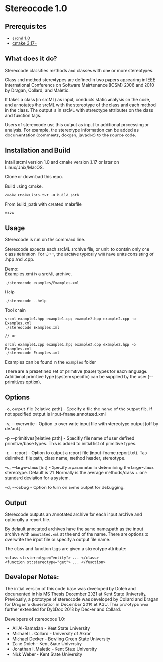 # Stereocode 1.0

## Prerequisites
- [srcml 1.0](https://www.srcml.org/)
- [cmake 3.17+](https://cmake.org/)


## What does it do?
Stereocode classifies methods and classes with one or more stereotypes.

Class and method stereotypes are defined in two papers appearing in IEEE International Conference on Software Maintenance (ICSM) 2006 and 2010 by Dragan, Collard, and Maletic.

It takes a class (in srcML) as input, conducts static analysis on the code, and annotates the srcML with the stereotype of the class and each method in the class.  The output is in srcML with stereotype attributes on the class and function tags.  

Users of stereocode use this output as input to additional processing or analysis.  For example, the stereotype information can be added as documentation (comments, doxgen, javadoc) to the source code.

## Installation and Build
Intall srcml version 1.0 and cmake version 3.17 or later on Linux/Unix/MacOS.

Clone or download this repo.

Build using cmake.

```
cmake CMakeLists.txt -B build_path
```

From build_path with created makefile
```
make
```

## Usage

Stereocode is run on the command line.

Stereocode expects each srcML archive file, or unit, to contain only one class definition. For C++, the archive typically will have units consisting of .hpp and .cpp. 

Demo: <br>
Examples.xml is a srcML archive.
```
./stereocode examples/Examples.xml
```

Help
```
./stereocode --help
```

Tool chain 
```
srcml example1.hpp example1.cpp example2.hpp example2.cpp -o Examples.xml
./stereocode Examples.xml

// or

srcml example1.cpp example1.hpp example2.cpp example2.hpp -o Examples.xml
./stereocode Examples.xml
```

Examples can be found in the `examples` folder

There are a predefined set of primitive (base) types for each language.  Additional primitive type (system specific) can be supplied by the user (--primitives option).


## Options

-o, output-file \[relative path] - Specify a file the name of the output file.  If not specified output is input-fname.annotated.xml

-v, --overwrite - Option to over write input file with stereotype output (off by default).

-p \--primitives[relative path] - Specifiy file name of user defined primitive/base types.  This is added to initial list of primitive types.

-r, --report - Option to output a report file (input-fname.report.txt).  Tab delimited: file path, class name, method header, stereotype.

-c, --large-class \[int] - Specify a parameter in determining the large-class stereotype.  Default is 21. Normally is the average methods/class + one standard deviation for a system.

-d, --debug - Option to turn on some output for debugging. 


## Output

Stereocode outputs an annotated archive for each input archive and optionally a report file.

By default annotated archives have the same name/path as the input archive with `annotated.xml` at the end of the name.  There are options to overwrite the input file or specify a output file name.

The class and function tags are given a stereotype attribute:
```
<class st:stereotype="entity"> ... </class>
<function st:stereotype="get"> ... </function>
```

## Developer Notes:

The initial version of this code base was developed by Doleh and documented in his MS Thesis December 2021 at Kent State University.   Previously, a prototype of stereocode was developed by Collard and Dragan for Dragan's dissertation in December 2010 at KSU.  This prototype was further extended for DySDoc 2018 by Decker and Collard.

Developers of stereocode 1.0:
- Ali Al-Ramadan - Kent State University
- Michael L. Collard - University of Akron
- Michael Decker - Bowling Green State University
- Zane Doleh - Kent State University
- Jonathan I. Maletic - Kent State University
- Nick Weber - Kent State University

